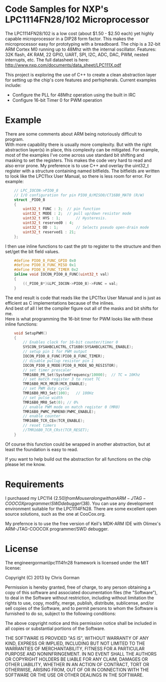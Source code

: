 # Code Samples for NXP's LPC1114FN28/102 Microprocessor
The LPC1114FN28/102 is a low cost (about $1.50 - $2.50 each)
yet highly capable microprocessor in a DIP28 form factor.  This makes
the microprocessor easy for prototyping with a breadboard.
The chip is a 32-bit ARM Cortex M0 running up to 48Mhz with the 
internal oscillator.  Features: 32K flash, 4K RAM, 22 GPIO, UART,
SPI, I2C, ADC, DAC, PWM, nested interrupts, etc.  The full datasheet is
here:  http://www.nxp.com/documents/data_sheet/LPC111X.pdf

This project is exploring the use of C++ to create a clean abstraction
layer for setting up the chip's core features and perhipherals.  Current
examples include:
* Configure the PLL for 48Mhz operation using the built in IRC
* Configure 16-bit Timer 0 for PWM operation

# Example
There are some comments about ARM being notoriously difficult to program.  
With more capability there is usually more complexity.  But with the right 
abstraction layer(s) in place, this complexity can be mitigated.  For example, 
most of the examples I've come across use standard bit shifting and masking 
to set the registers.  This makes the code very hard to read and also error 
prone.  My preference is to use C++ and overlay the uint32_t register with a 
structure containing named bitfields. The bitfields are written to look like 
the LPC11xx User Manual, so there is less room for error. For example:

```C++
    // LPC_IOCON->PIO0_8
    // I/O configuration for pin PIO0_8/MISO0/CT16B0_MAT0 (R/W)
    struct _PIO0_8
    {
        uint32_t FUNC : 3;	// pin function
        uint32_t MODE : 2;	// pull up/down resistor mode
        uint32_t HYS : 1;		// Hysteresis.
        uint32_t reserved0 : 4;
        uint32_t OD : 1;		// Selects pseudo open-drain mode
        uint32_t reserved1 : 21;
    };
```

I then use inline functions to cast the ptr to register to the structure and then set/get the bit field values.  

```C++
    #define PIO0_8_FUNC_GPIO 0x0
    #define PIO0_8_FUNC_MISO 0x1
    #define PIO0_8_FUNC_TIMER 0x2
    inline void IOCON_PIO0_8_FUNC(uint32_t val)
    {
        ((_PIO0_8*)&LPC_IOCON->PIO0_8)->FUNC = val;
    }
```

The end result is code that reads like the LPC11xx User Manual and is 
just as efficient as C implementations because of the inlines.   
And best of all I let the compiler figure out all of the masks and bit shifts for me.  
Here is what programming the 16-bit timer for PWM looks like with 
these inline functions:

```C++
    void SetupPWM()
    {
        // Enables clock for 16-bit counter/timer 0
        SYSCON_SYSAHBCLKCTRL_CT16B0(SYSAHBCLKCTRL_ENABLE);
        // setup pin 1 for PWM output
        IOCON_PIO0_8_FUNC(PIO0_8_FUNC_TIMER);
        // disable pullup resistor pin 1
        IOCON_PIO0_8_MODE(PIO0_8_MODE_NO_RESISTOR);
        // set timer prescaler
        TMR16B0_PR_Set(SystemFrequency/10000);	// TC = 10Khz
        // set match register 3 to reset TC
        TMR16B0_MCR_MR3R(MCR_ENABLE);
        // set PWM duty cycle
        TMR16B0_MR3_Set(100);	// 100Hz
        // set pulse width
        TMR16B0_MR0_Set(0);	// 0%
        // enable PWM mode on match register 0 (MR0)
        TMR16B0_PWMC_PWMEN0(PWMC_ENABLE);
        // enable counter
        TMR16B0_TCR_CEn(TCR_ENABLE);
        // reset timers
        //TMR16B0_TCR_CRst(TCR_RESET);
    }
```

Of course this function could be wrapped in another abstraction, 
but at least the foundation is easy to read.  

If you want to help build out the abstraction for all 
functions on the chip please let me know.


# Requirements
I purchased my LPC114 ($2.50) from Mouser along with an ARM-JTAG-COOCOX 
programmer/SWD debugger ($38).  You can use any development environment 
suitable for the LPC1114FN28.  There are some excellent open source solutions,
such as the one at CooCox.org.

My prefernce is to use the free version of Keil's MDK-ARM IDE with Olimex's
ARM-JTAG-COOCOX programmer/SWD debugger.

# License
The engineergorman\lpc1114fn28 framework is licensed under the MIT license:

Copyright (C) 2013 by Chris Gorman

Permission is hereby granted, free of charge, to any person obtaining a copy
of this software and associated documentation files (the "Software"), to deal
in the Software without restriction, including without limitation the rights
to use, copy, modify, merge, publish, distribute, sublicense, and/or sell
copies of the Software, and to permit persons to whom the Software is
furnished to do so, subject to the following conditions:

The above copyright notice and this permission notice shall be included in
all copies or substantial portions of the Software.

THE SOFTWARE IS PROVIDED "AS IS", WITHOUT WARRANTY OF ANY KIND, EXPRESS OR
IMPLIED, INCLUDING BUT NOT LIMITED TO THE WARRANTIES OF MERCHANTABILITY,
FITNESS FOR A PARTICULAR PURPOSE AND NONINFRINGEMENT. IN NO EVENT SHALL THE
AUTHORS OR COPYRIGHT HOLDERS BE LIABLE FOR ANY CLAIM, DAMAGES OR OTHER
LIABILITY, WHETHER IN AN ACTION OF CONTRACT, TORT OR OTHERWISE, ARISING FROM,
OUT OF OR IN CONNECTION WITH THE SOFTWARE OR THE USE OR OTHER DEALINGS IN
THE SOFTWARE.
